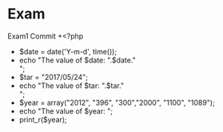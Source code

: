 # Exam
Exam1 Commit
+<?php                
  +	$date =  date('Y-m-d', time());                
  +	echo "The value of \$date: ".$date."<br>";                
  +	$tar = "2017/05/24";                
  +	echo "The value of \$tar: ".$tar."<br>";                
  +	$year = array("2012", "396", "300","2000", "1100", "1089");               
  +	echo "The value of \$year: ";                
  +	print_r($year);   
